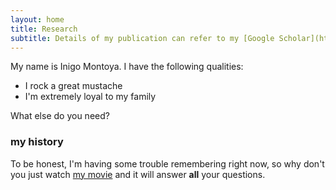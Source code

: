 ```yaml
---
layout: home
title: Research
subtitle: Details of my publication can refer to my [Google Scholar](https://scholar.google.com/citations?user=TaYR7cMAAAAJ&hl=en)
---
```


My name is Inigo Montoya. I have the following qualities:

- I rock a great mustache
- I'm extremely loyal to my family

What else do you need?

### my history

To be honest, I'm having some trouble remembering right now, so why don't you just watch [my movie](https://en.wikipedia.org/wiki/The_Princess_Bride_%28film%29) and it will answer **all** your questions.
